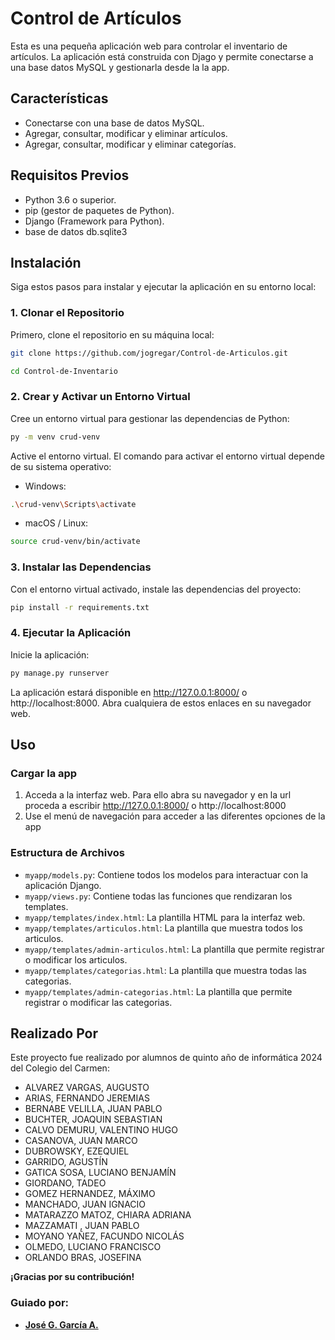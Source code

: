 # Control de Artículos

Esta es una pequeña aplicación web para controlar el inventario de artículos. La aplicación está construida con Djago y permite conectarse a una base datos MySQL y gestionarla desde la la app.

## Características

- Conectarse con una base de datos MySQL.
- Agregar, consultar, modificar y eliminar artículos.
- Agregar, consultar, modificar y eliminar categorías.

## Requisitos Previos

- Python 3.6 o superior.
- pip (gestor de paquetes de Python).
- Django (Framework para Python).
- base de datos db.sqlite3

## Instalación

Siga estos pasos para instalar y ejecutar la aplicación en su entorno local:

### 1. Clonar el Repositorio

Primero, clone el repositorio en su máquina local:

```bash
git clone https://github.com/jogregar/Control-de-Articulos.git
```
```bash
cd Control-de-Inventario
```

### 2. Crear y Activar un Entorno Virtual

Cree un entorno virtual para gestionar las dependencias de Python:

```bash
py -m venv crud-venv
```

Active el entorno virtual. El comando para activar el entorno virtual depende de su sistema operativo:

* Windows:
```bash
.\crud-venv\Scripts\activate
```
* macOS / Linux:
```bash
source crud-venv/bin/activate
```  

### 3. Instalar las Dependencias

Con el entorno virtual activado, instale las dependencias del proyecto:
```bash
pip install -r requirements.txt
``` 

### 4. Ejecutar la Aplicación
Inicie la aplicación:
```bash
py manage.py runserver
```

La aplicación estará disponible en http://127.0.0.1:8000/ o http://localhost:8000. Abra cualquiera de estos enlaces en su navegador web.

## Uso

### Cargar la app

1. Acceda a la interfaz web. Para ello abra su navegador y en la url proceda a escribir http://127.0.0.1:8000/ o http://localhost:8000 
2. Use el menú de navegación para acceder a las diferentes opciones de la app

### Estructura de Archivos

* `myapp/models.py`: Contiene todos los modelos para interactuar con la aplicación Django.
* `myapp/views.py`: Contiene todas las funciones que rendizaran los templates.
* `myapp/templates/index.html`: La plantilla HTML para la interfaz web.
* `myapp/templates/articulos.html`: La plantilla que muestra todos los articulos. 
* `myapp/templates/admin-articulos.html`: La plantilla que permite registrar o modificar los articulos. 
* `myapp/templates/categorias.html`: La plantilla que muestra todas las categorias. 
* `myapp/templates/admin-categorias.html`: La plantilla que permite registrar o modificar las categorias. 

## Realizado Por

Este proyecto fue realizado por alumnos de quinto año de informática 2024 del Colegio del Carmen:

- ALVAREZ VARGAS, AUGUSTO
- ARIAS, FERNANDO JEREMIAS
- BERNABE VELILLA, JUAN PABLO
- BUCHTER, JOAQUIN SEBASTIAN
- CALVO DEMURU, VALENTINO HUGO
- CASANOVA, JUAN MARCO
- DUBROWSKY, EZEQUIEL
- GARRIDO, AGUSTÍN
- GATICA SOSA, LUCIANO BENJAMÍN
- GIORDANO, TADEO
- GOMEZ HERNANDEZ, MÁXIMO
- MANCHADO, JUAN IGNACIO
- MATARAZZO MATOZ, CHIARA ADRIANA
- MAZZAMATI , JUAN PABLO
- MOYANO YAÑEZ, FACUNDO NICOLÁS
- OLMEDO, LUCIANO FRANCISCO
- ORLANDO BRAS, JOSEFINA

**¡Gracias por su contribución!**

### Guiado por:
* **[José G. García A.](https://github.com/jogregar)**


